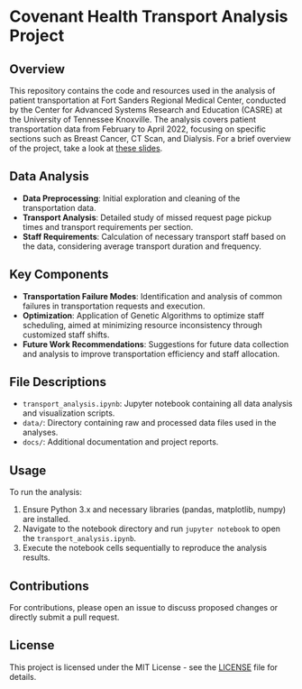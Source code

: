 # Covenant Health Transport Analysis Project

## Overview
This repository contains the code and resources used in the analysis of patient transportation at Fort Sanders Regional Medical Center, conducted by the Center for Advanced Systems Research and Education (CASRE) at the University of Tennessee Knoxville. The analysis covers patient transportation data from February to April 2022, focusing on specific sections such as Breast Cancer, CT Scan, and Dialysis.
For a brief overview of the project, take a look at [these slides](https://liveutk-my.sharepoint.com/:p:/g/personal/ssharifn_vols_utk_edu/ER08Y6j8v2lNhnQ7jKj_B-0BLsUyuViCxu8Z8npjMyQvUQ?e=7oQ35q).

## Data Analysis
- **Data Preprocessing**: Initial exploration and cleaning of the transportation data.
- **Transport Analysis**: Detailed study of missed request page pickup times and transport requirements per section.
- **Staff Requirements**: Calculation of necessary transport staff based on the data, considering average transport duration and frequency.

## Key Components
- **Transportation Failure Modes**: Identification and analysis of common failures in transportation requests and execution.
- **Optimization**: Application of Genetic Algorithms to optimize staff scheduling, aimed at minimizing resource inconsistency through customized staff shifts.
- **Future Work Recommendations**: Suggestions for future data collection and analysis to improve transportation efficiency and staff allocation.

## File Descriptions
- `transport_analysis.ipynb`: Jupyter notebook containing all data analysis and visualization scripts.
- `data/`: Directory containing raw and processed data files used in the analyses.
- `docs/`: Additional documentation and project reports.

## Usage
To run the analysis:
1. Ensure Python 3.x and necessary libraries (pandas, matplotlib, numpy) are installed.
2. Navigate to the notebook directory and run `jupyter notebook` to open the `transport_analysis.ipynb`.
3. Execute the notebook cells sequentially to reproduce the analysis results.

## Contributions
For contributions, please open an issue to discuss proposed changes or directly submit a pull request.

## License
This project is licensed under the MIT License - see the [LICENSE](LICENSE) file for details.
